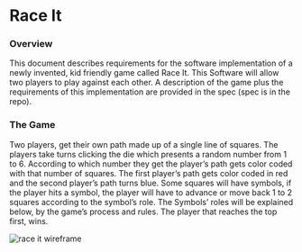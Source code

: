 # Race It
### Overview
This document describes requirements for the software implementation of a newly invented, kid friendly game called Race It. This Software will allow two players to play against each other. A description of the game plus the requirements of this implementation are provided in the spec (spec is in the repo).

### The Game
Two players, get their own path made up of a single line of squares. The players take turns clicking the die which presents a random number from 1 to 6. According to which number they get the player’s path gets color coded with that number of squares. The first player’s path gets color coded in red and the second player’s path turns blue. Some squares will have symbols, if the player hits a symbol, the player will have to advance or move back 1 to 2 squares according to the symbol’s role. The Symbols’ roles will be explained below, by the game’s process and rules. The player that reaches the top first, wins.

![race it wireframe](https://github.com/shavymittelman/RaceIt/assets/113139414/cc99aebf-a758-4a3b-9949-ddd9616120b0)
